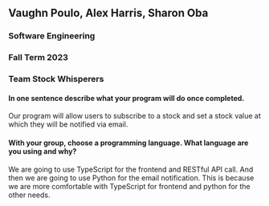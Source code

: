 ## Vaughn Poulo, Alex Harris, Sharon Oba
### Software Engineering
### Fall Term 2023
### Team Stock Whisperers

#### In one sentence describe what your program will do once completed.
Our program will allow users to subscribe to a stock and set a stock value at which they will be notified via email. 

#### With your group, choose a programming language. What language are you using and why?
We are going to use TypeScript for the frontend and RESTful API call. And then we are going to use Python for the email notification. 
This is because we are more comfortable with TypeScript for frontend and python for the other needs. 
